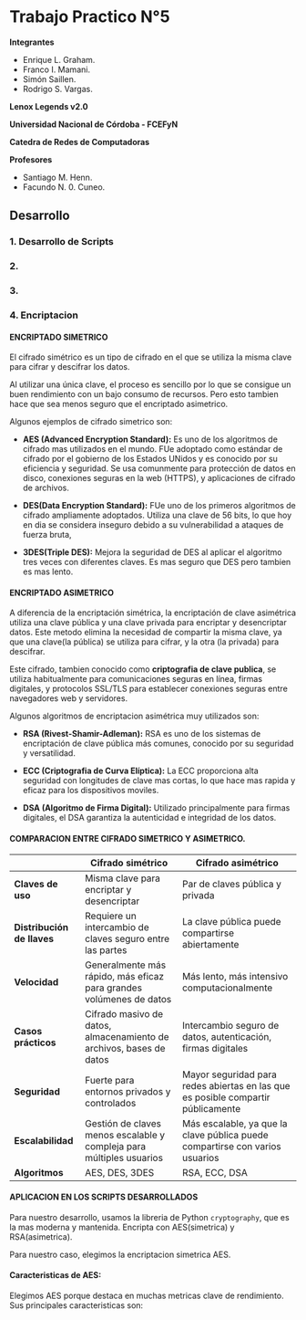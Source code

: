 # Trabajo Practico N°5

**Integrantes**

- Enrique L. Graham.
- Franco I. Mamani.
- Simón Saillen.
- Rodrigo S. Vargas.

**Lenox Legends v2.0**

**Universidad Nacional de Córdoba - FCEFyN**

**Catedra de Redes de Computadoras**

**Profesores**

- Santiago M. Henn.
- Facundo N. 0. Cuneo.

## Desarrollo

### 1. Desarrollo de Scripts

### 2.

### 3.

### 4. Encriptacion
#### ENCRIPTADO SIMETRICO
El cifrado simétrico es un tipo de cifrado en el que se utiliza la misma clave para cifrar y descifrar los datos. 

Al utilizar una única clave, el proceso es sencillo por lo que se consigue un buen rendimiento con un bajo consumo de recursos. Pero esto tambien hace que sea menos seguro que el encriptado asimetrico.

Algunos ejemplos de cifrado simetrico son:

* **AES (Advanced Encryption Standard):** Es uno de los algoritmos de cifrado mas utilizados en el mundo. FUe adoptado como estándar de cifrado por el gobierno de los Estados UNidos y es conocido por su eficiencia y seguridad. Se usa comunmente para protección de datos en disco, conexiones seguras en la web (HTTPS), y aplicaciones de cifrado de archivos.

* **DES(Data Encryption Standard):** FUe uno de los primeros algoritmos de cifrado ampliamente adoptados. Utiliza una clave de 56 bits, lo que hoy en dia se considera inseguro debido a su vulnerabilidad a ataques de fuerza bruta,

* **3DES(Triple DES):** Mejora la seguridad de DES al aplicar el algoritmo tres veces con diferentes claves. Es mas seguro que DES pero tambien es mas lento.

#### ENCRIPTADO ASIMETRICO
A diferencia de la encriptación simétrica, la encriptación de clave asimétrica utiliza una clave pública y una clave privada para encriptar y desencriptar datos. Este metodo elimina la necesidad de compartir la misma clave, ya que una clave(la pública) se utiliza para cifrar, y la otra (la privada) para descifrar. 

Este cifrado, tambien conocido como **criptografia de clave publica**, se utiliza habitualmente para comunicaciones seguras en línea, firmas digitales, y protocolos SSL/TLS para establecer conexiones seguras entre navegadores web y servidores.

Algunos algoritmos de encriptacion asimétrica muy utilizados son:

* **RSA (Rivest-Shamir-Adleman):** RSA es uno de los sistemas de encriptación de clave pública más comunes, conocido por su seguridad y versatilidad.

* **ECC (Criptografia de Curva Elíptica):** La ECC proporciona alta seguridad con longitudes de clave mas cortas, lo que hace mas rapida y eficaz para los dispositivos moviles.

* **DSA (Algoritmo de Firma Digital):** Utilizado principalmente para firmas digitales, el DSA garantiza la autenticidad e integridad de los datos.

#### COMPARACION ENTRE CIFRADO SIMETRICO Y ASIMETRICO.

|                        | **Cifrado simétrico**                                   | **Cifrado asimétrico**                                 |
|------------------------|----------------------------------------------------------|----------------------------------------------------------|
| **Claves de uso**      | Misma clave para encriptar y desencriptar               | Par de claves pública y privada                         |
| **Distribución de llaves** | Requiere un intercambio de claves seguro entre las partes | La clave pública puede compartirse abiertamente         |
| **Velocidad**          | Generalmente más rápido, más eficaz para grandes volúmenes de datos | Más lento, más intensivo computacionalmente     |
| **Casos prácticos**    | Cifrado masivo de datos, almacenamiento de archivos, bases de datos | Intercambio seguro de datos, autenticación, firmas digitales |
| **Seguridad**          | Fuerte para entornos privados y controlados             | Mayor seguridad para redes abiertas en las que es posible compartir públicamente |
| **Escalabilidad**      | Gestión de claves menos escalable y compleja para múltiples usuarios | Más escalable, ya que la clave pública puede compartirse con varios usuarios |
| **Algoritmos**         | AES, DES, 3DES                                      | RSA, ECC, DSA                                            |

#### APLICACION EN LOS SCRIPTS DESARROLLADOS

Para nuestro desarrollo, usamos la libreria de Python `cryptography`, que es la mas moderna y mantenida. Encripta con AES(simetrica) y RSA(asimetrica).

Para nuestro caso, elegimos la encriptacion simetrica AES.

#### Caracteristicas de **AES**:
Elegimos AES porque destaca en muchas metricas clave de rendimiento. Sus principales caracteristicas son:



